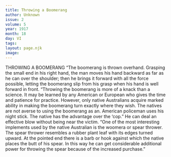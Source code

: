 ```yaml
---
title: Throwing a Boomerang
author: Unknown
issue: 2
volume: 5
year: 1917
month: 18
day: VI
tags:
layout: page.njk
image:
---
```

THROWING A BOOMERANG    “The boomerang is thrown overhand. Grasping the small end in his right hand, the man moves his hand backward as far as he can over the shoulder; then he brings it forward with all the force possible, letting the boomerang slip from his grasp when his hand is well forward in front.       “Throwing the boomerang is more of a knack than a science. It may be learned by any American or European who gives the time and patience for practice. However, only native Australians acquire marked ability in making the boomerang turn exactly where they wish. The natives are not averse to using the boomerang as an. American policeman uses his night stick. The native has the advantage over the ‘cop.” He can deal an effective blow without being near the victim.       “One of the most interesting implements used by the native Australian is the woomera or spear thrower. The spear thrower resembles a rubber plant leaf with its edges turned upward. At the pointed end there is a barb or hook against which the native places the butt of his spear. In this way he can get considerable additional power for throwing the spear because of the increased purchase.” 
